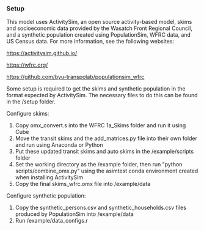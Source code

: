 
### Setup

This model uses ActivitySim, an open source activity-based model, skims and socioeconomic
data provided by the Wasatch Front Regional Council, and a synthetic population created
using PopulationSim, WFRC data, and US Census data. For more information, see the following
websites:

https://activitysim.github.io/

https://wfrc.org/

https://github.com/byu-transpolab/populationsim_wfrc

Some setup is required to get the skims and synthetic population in the format expected 
by ActivitySim. The necessary files to do this can be found in the /setup folder.

Configure skims:
1. Copy omx_convert.s into the WFRC 1a_Skims folder and run it using Cube
2. Move the transit skims and the add_matrices.py file into their own folder and run 
using Anaconda or Python
3. Put these updated transit skims and auto skims in the /example/scripts folder
4. Set the working directory as the /example folder, then run "python scripts/combine_omx.py"
using the asimtest conda environment created when installing ActivitySim
5. Copy the final skims_wfrc.omx file into /example/data

Configure synthetic population:
1. Copy the synthetic_persons.csv and synthetic_households.csv files produced by
PopulationSim into /example/data
2. Run /example/data_configs.r
